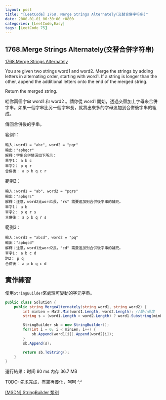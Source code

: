 ```yaml
---
layout: post
title: "[LeetCode] 1768. Merge Strings Alternately(交替合併字符串)"
date: 2000-01-01 06:30:00 +0800
categories: [LeetCode,Easy]
tags: [LeetCode 75]
---
```


## 1768.Merge Strings Alternately(交替合併字符串)

[1768.Merge Strings Alternately](https://leetcode.com/problems/merge-strings-alternately/?envType=study-plan-v2&envId=leetcode-75)

You are given two strings word1 and word2. Merge the strings by adding letters in alternating order, starting with word1. If a string is longer than the other, append the additional letters onto the end of the merged string.		

Return the merged string.		

給你兩個字串 word1 和 word2 。請你從 word1 開始，透過交替加上字母來合併字串。如果一個字串比另一個字串長，就將出來多的字母追加到合併後字串的組成。		

傳回合併後的字串。	

範例1：

```
輸入：word1 = "abc", word2 = "pqr"
輸出："apbqcr"
解釋：字串合併情況如下所示：
單字1： a b c
單字2： p q r
合併後： a p b q c r
```

範例2：

```
輸入：word1 = "ab", word2 = "pqrs"
輸出："apbqrs"
解釋：注意，word2比word1長，"rs" 需要追加到合併後字串的補充。
單字1： a b
單字2： p q r s
合併後： a p b q r s
```

範例3：

```
輸入：word1 = "abcd", word2 = "pq"
輸出："apbqcd"
解釋：注意，word1比word2長，"cd" 需要追加到合併後字串的補充。
單字1： a b c d
詞2： p q
合併後： a p b q c d
```

## 實作練習

使用`StringBuilder`來處理可變動的字元字串。

```c#
public class Solution {
	public string MergeAlternately(string word1, string word2) {
		int minLen = Math.Min(word1.Length, word2.Length); //最小長度
		string s = (word1.Length > word2.Length) ? word1.Substring(minLen): word2.Substring(minLen); //剩餘字串

		StringBuilder sb = new StringBuilder();
		for(int i = 0; i < minLen; i++) {
			sb.Append(word1[i]).Append(word2[i]);
		}
		sb.Append(s);

		return sb.ToString();
	}
}
```

運行結果：时间 80 ms 内存 36.7 MB

TODO: 先求完成，有空再優化，呵呵 ^.^


[[MSDN] StringBuilder 類別](https://learn.microsoft.com/zh-tw/dotnet/api/system.text.stringbuilder?view=net-8.0)